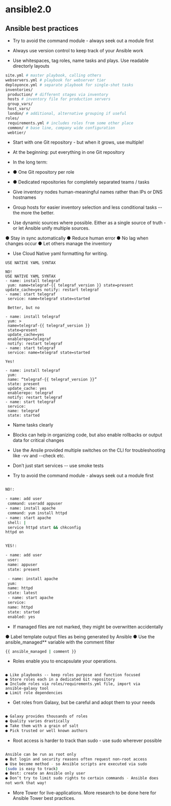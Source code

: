 # ansible2.0

## Ansible best practices

- Try to avoid the command module - always seek out a module first

- Always use version control to keep track of your Ansible work

- Use whitespaces, tag roles, name tasks and plays. Use readable directorly layouts

```sh
site.yml # master playbook, calling others
webservers.yml # playbook for webserver tier
deployonce.yml # separate playbook for single-shot tasks
inventories/
 production/ # different stages via inventory
 hosts # inventory file for production servers
 group_vars/
 host_vars/
 london/ # additional, alternative grouping if useful
roles/
 requirements.yml # includes roles from some other place
 common/ # base line, company wide configuration
 webtier/
 ```

- Start with one Git repository - but when it grows, use multiple!

- At the beginning: put everything in one Git repository
- In the long term:
- ● One Git repository per role
- ● Dedicated repositories for completely separated teams / tasks

- Give inventory nodes human-meaningful names rather than IPs or DNS hostnames

- Group hosts for easier inventory selection and less conditional tasks -- the more the better.

- Use dynamic sources where possible. Either as a single source of truth - or let Ansible unify multiple sources.

● Stay in sync automatically
● Reduce human error
● No lag when changes occur
● Let others manage the inventory

- Use Cloud Native yaml formatting for writing. 

```
USE NATIVE YAML SYNTAX

NO!
USE NATIVE YAML SYNTAX
- name: install telegraf
 yum: name=telegraf-{{ telegraf_version }} state=present update_cache=yes notify: restart telegraf
- name: start telegraf
 service: name=telegraf state=started

 Better, but no

- name: install telegraf
 yum: >
 name=telegraf-{{ telegraf_version }}
 state=present
 update_cache=yes
 enablerepo=telegraf
 notify: restart telegraf
- name: start telegraf
 service: name=telegraf state=started

Yes!

- name: install telegraf
 yum:
 name: “telegraf-{{ telegraf_version }}”
 state: present
 update_cache: yes
 enablerepo: telegraf
 notify: restart telegraf
- name: start telegraf
 service:
 name: telegraf
 state: started
```

- Name tasks clearly

- Blocks can help in organizing code, but also enable rollbacks or output data for critical changes

- Use the Ansile provided multiple switches on the CLI for troubleshooting like -vv and --check etc. 

- Don’t just start services -- use smoke tests

- Try to avoid the command module - always seek out a module first

```sh

NO!:

- name: add user
 command: useradd appuser
- name: install apache
 command: yum install httpd
- name: start apache
 shell: |
 service httpd start && chkconfig
httpd on


YES!:

- name: add user
 user:
 name: appuser
 state: present

 - name: install apache
 yum:
 name: httpd
 state: latest
 - name: start apache
 service:
 name: httpd
 state: started
 enabled: yes

```

- If managed files are not marked, they might be overwritten accidentally

● Label template output files as being generated by Ansible
● Use the ansible_managed** variable with the comment filter
```sh
{{ ansible_managed | comment }}
```

- Roles enable you to encapsulate your operations.

```

● Like playbooks -- keep roles purpose and function focused
● Store roles each in a dedicated Git repository
● Include roles via roles/requirements.yml file, import via
ansible-galaxy tool
● Limit role dependencies

```

- Get roles from Galaxy, but be careful and adopt them to your needs

```sh

● Galaxy provides thousands of roles
● Quality varies drastically
● Take them with a grain of salt
● Pick trusted or well known authors

```

- Root access is harder to track than sudo - use sudo wherever possible

```sh

Ansible can be run as root only
● But login and security reasons often request non-root access
● Use become method - so Ansible scripts are executed via sudo
(sudo is easy to track)
● Best: create an Ansible only user
● Don’t try to limit sudo rights to certain commands - Ansible does
not work that way!

```

- More Tower for live-applications. More research to be done here for Ansible Tower best practices. 